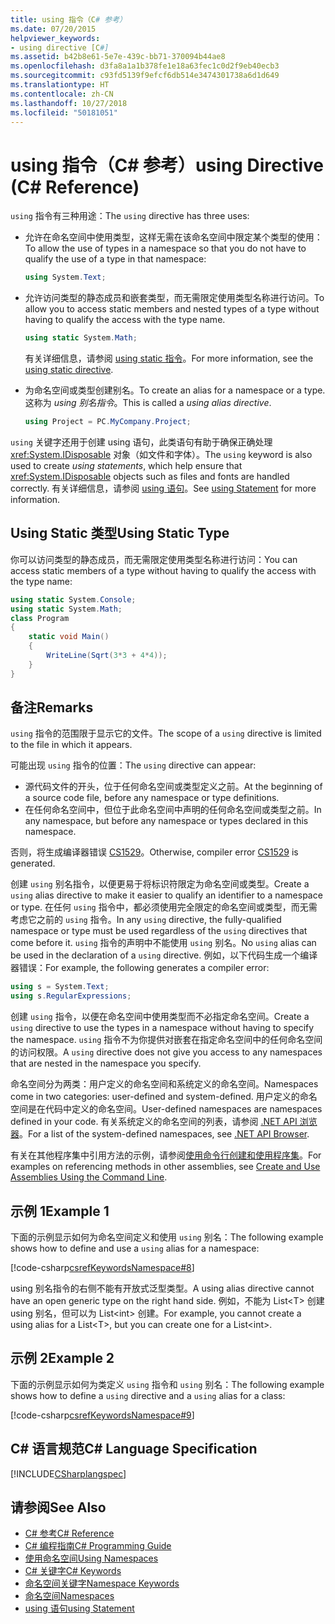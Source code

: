 ```yaml
---
title: using 指令（C# 参考）
ms.date: 07/20/2015
helpviewer_keywords:
- using directive [C#]
ms.assetid: b42b8e61-5e7e-439c-bb71-370094b44ae8
ms.openlocfilehash: d3fa8a1a1b378fe1e18a63fec1c0d2f9eb40ecb3
ms.sourcegitcommit: c93fd5139f9efcf6db514e3474301738a6d1d649
ms.translationtype: HT
ms.contentlocale: zh-CN
ms.lasthandoff: 10/27/2018
ms.locfileid: "50181051"
---
```

# <a name="using-directive-c-reference"></a><span data-ttu-id="4f223-102">using 指令（C# 参考）</span><span class="sxs-lookup"><span data-stu-id="4f223-102">using Directive (C# Reference)</span></span>
<span data-ttu-id="4f223-103">`using` 指令有三种用途：</span><span class="sxs-lookup"><span data-stu-id="4f223-103">The `using` directive has three uses:</span></span>  
  
-   <span data-ttu-id="4f223-104">允许在命名空间中使用类型，这样无需在该命名空间中限定某个类型的使用：</span><span class="sxs-lookup"><span data-stu-id="4f223-104">To allow the use of types in a namespace so that you do not have to qualify the use of a type in that namespace:</span></span>  
  
    ```csharp  
    using System.Text;  
    ```  
  
-   <span data-ttu-id="4f223-105">允许访问类型的静态成员和嵌套类型，而无需限定使用类型名称进行访问。</span><span class="sxs-lookup"><span data-stu-id="4f223-105">To allow you to access static members and nested types of a type without having to qualify the access with the type name.</span></span> 
  
    ```csharp  
    using static System.Math;  
    ```  
     
    <span data-ttu-id="4f223-106">有关详细信息，请参阅 [using static 指令](using-static.md)。</span><span class="sxs-lookup"><span data-stu-id="4f223-106">For more information, see the [using static directive](using-static.md).</span></span>

-   <span data-ttu-id="4f223-107">为命名空间或类型创建别名。</span><span class="sxs-lookup"><span data-stu-id="4f223-107">To create an alias for a namespace or a type.</span></span> <span data-ttu-id="4f223-108">这称为 *using 别名指令*。</span><span class="sxs-lookup"><span data-stu-id="4f223-108">This is called a *using alias directive*.</span></span>  
  
    ```csharp  
    using Project = PC.MyCompany.Project;  
    ```  
  
 <span data-ttu-id="4f223-109">`using` 关键字还用于创建 using 语句，此类语句有助于确保正确处理 <xref:System.IDisposable> 对象（如文件和字体）。</span><span class="sxs-lookup"><span data-stu-id="4f223-109">The `using` keyword is also used to create *using statements*, which help ensure that <xref:System.IDisposable> objects such as files and fonts are handled correctly.</span></span> <span data-ttu-id="4f223-110">有关详细信息，请参阅 [using 语句](../../../csharp/language-reference/keywords/using-statement.md)。</span><span class="sxs-lookup"><span data-stu-id="4f223-110">See [using Statement](../../../csharp/language-reference/keywords/using-statement.md) for more information.</span></span>  
  
## <a name="using-static-type"></a><span data-ttu-id="4f223-111">Using Static 类型</span><span class="sxs-lookup"><span data-stu-id="4f223-111">Using Static Type</span></span>  
 <span data-ttu-id="4f223-112">你可以访问类型的静态成员，而无需限定使用类型名称进行访问：</span><span class="sxs-lookup"><span data-stu-id="4f223-112">You can access static members of a type without having to qualify the access with the type name:</span></span>  
  
```csharp  
using static System.Console;   
using static System.Math;  
class Program   
{   
    static void Main()   
    {   
        WriteLine(Sqrt(3*3 + 4*4));   
    }   
}  
```  
  
## <a name="remarks"></a><span data-ttu-id="4f223-113">备注</span><span class="sxs-lookup"><span data-stu-id="4f223-113">Remarks</span></span>  
 <span data-ttu-id="4f223-114">`using` 指令的范围限于显示它的文件。</span><span class="sxs-lookup"><span data-stu-id="4f223-114">The scope of a `using` directive is limited to the file in which it appears.</span></span>
 
 <span data-ttu-id="4f223-115">可能出现 `using` 指令的位置：</span><span class="sxs-lookup"><span data-stu-id="4f223-115">The `using` directive can appear:</span></span>
- <span data-ttu-id="4f223-116">源代码文件的开头，位于任何命名空间或类型定义之前。</span><span class="sxs-lookup"><span data-stu-id="4f223-116">At the beginning of a source code file, before any namespace or type definitions.</span></span>
- <span data-ttu-id="4f223-117">在任何命名空间中，但位于此命名空间中声明的任何命名空间或类型之前。</span><span class="sxs-lookup"><span data-stu-id="4f223-117">In any namespace, but before any namespace or types declared in this namespace.</span></span>

<span data-ttu-id="4f223-118">否则，将生成编译器错误 [CS1529](../../misc/cs1529.md)。</span><span class="sxs-lookup"><span data-stu-id="4f223-118">Otherwise, compiler error [CS1529](../../misc/cs1529.md) is generated.</span></span>
  
 <span data-ttu-id="4f223-119">创建 `using` 别名指令，以便更易于将标识符限定为命名空间或类型。</span><span class="sxs-lookup"><span data-stu-id="4f223-119">Create a `using` alias directive to make it easier to qualify an identifier to a namespace or type.</span></span> <span data-ttu-id="4f223-120">在任何 `using` 指令中，都必须使用完全限定的命名空间或类型，而无需考虑它之前的 `using` 指令。</span><span class="sxs-lookup"><span data-stu-id="4f223-120">In any `using` directive, the fully-qualified namespace or type must be used regardless of the `using` directives that come before it.</span></span> <span data-ttu-id="4f223-121">`using` 指令的声明中不能使用 `using` 别名。</span><span class="sxs-lookup"><span data-stu-id="4f223-121">No `using` alias can be used in the declaration of a `using` directive.</span></span> <span data-ttu-id="4f223-122">例如，以下代码生成一个编译器错误：</span><span class="sxs-lookup"><span data-stu-id="4f223-122">For example, the following generates a compiler error:</span></span>
 ```csharp
 using s = System.Text;
 using s.RegularExpressions; 
 ```
  
 <span data-ttu-id="4f223-123">创建 `using` 指令，以便在命名空间中使用类型而不必指定命名空间。</span><span class="sxs-lookup"><span data-stu-id="4f223-123">Create a `using` directive to use the types in a namespace without having to specify the namespace.</span></span> <span data-ttu-id="4f223-124">`using` 指令不为你提供对嵌套在指定命名空间中的任何命名空间的访问权限。</span><span class="sxs-lookup"><span data-stu-id="4f223-124">A `using` directive does not give you access to any namespaces that are nested in the namespace you specify.</span></span>  
  
 <span data-ttu-id="4f223-125">命名空间分为两类：用户定义的命名空间和系统定义的命名空间。</span><span class="sxs-lookup"><span data-stu-id="4f223-125">Namespaces come in two categories: user-defined and system-defined.</span></span> <span data-ttu-id="4f223-126">用户定义的命名空间是在代码中定义的命名空间。</span><span class="sxs-lookup"><span data-stu-id="4f223-126">User-defined namespaces are namespaces defined in your code.</span></span> <span data-ttu-id="4f223-127">有关系统定义的命名空间的列表，请参阅 [.NET API 浏览器](https://docs.microsoft.com/dotnet/api/)。</span><span class="sxs-lookup"><span data-stu-id="4f223-127">For a list of the system-defined namespaces, see [.NET API Browser](https://docs.microsoft.com/dotnet/api/).</span></span>  
  
 <span data-ttu-id="4f223-128">有关在其他程序集中引用方法的示例，请参阅[使用命令行创建和使用程序集](../../programming-guide/concepts/assemblies-gac/how-to-create-and-use-assemblies-using-the-command-line.md)。</span><span class="sxs-lookup"><span data-stu-id="4f223-128">For examples on referencing methods in other assemblies, see [Create and Use Assemblies Using the Command Line](../../programming-guide/concepts/assemblies-gac/how-to-create-and-use-assemblies-using-the-command-line.md).</span></span>  
  
## <a name="example-1"></a><span data-ttu-id="4f223-129">示例 1</span><span class="sxs-lookup"><span data-stu-id="4f223-129">Example 1</span></span>  
  
 <span data-ttu-id="4f223-130">下面的示例显示如何为命名空间定义和使用 `using` 别名：</span><span class="sxs-lookup"><span data-stu-id="4f223-130">The following example shows how to define and use a `using` alias for a namespace:</span></span>  
  
 [!code-csharp[csrefKeywordsNamespace#8](../../../csharp/language-reference/keywords/codesnippet/CSharp/using-directive_1.cs)]  
  
 <span data-ttu-id="4f223-131">using 别名指令的右侧不能有开放式泛型类型。</span><span class="sxs-lookup"><span data-stu-id="4f223-131">A using alias directive cannot have an open generic type on the right hand side.</span></span> <span data-ttu-id="4f223-132">例如，不能为 List\<T> 创建 using 别名，但可以为 List\<int> 创建。</span><span class="sxs-lookup"><span data-stu-id="4f223-132">For example, you cannot create a using alias for a List\<T>, but you can create one for a List\<int>.</span></span>  
  
## <a name="example-2"></a><span data-ttu-id="4f223-133">示例 2</span><span class="sxs-lookup"><span data-stu-id="4f223-133">Example 2</span></span>  
  
 <span data-ttu-id="4f223-134">下面的示例显示如何为类定义 `using` 指令和 `using` 别名：</span><span class="sxs-lookup"><span data-stu-id="4f223-134">The following example shows how to define a `using` directive and a `using` alias for a class:</span></span>  
  
 [!code-csharp[csrefKeywordsNamespace#9](../../../csharp/language-reference/keywords/codesnippet/CSharp/using-directive_2.cs)]  
  
## <a name="c-language-specification"></a><span data-ttu-id="4f223-135">C# 语言规范</span><span class="sxs-lookup"><span data-stu-id="4f223-135">C# Language Specification</span></span>  
 [!INCLUDE[CSharplangspec](~/includes/csharplangspec-md.md)]  
  
## <a name="see-also"></a><span data-ttu-id="4f223-136">请参阅</span><span class="sxs-lookup"><span data-stu-id="4f223-136">See Also</span></span>

- [<span data-ttu-id="4f223-137">C# 参考</span><span class="sxs-lookup"><span data-stu-id="4f223-137">C# Reference</span></span>](../../../csharp/language-reference/index.md)  
- [<span data-ttu-id="4f223-138">C# 编程指南</span><span class="sxs-lookup"><span data-stu-id="4f223-138">C# Programming Guide</span></span>](../../../csharp/programming-guide/index.md)  
- [<span data-ttu-id="4f223-139">使用命名空间</span><span class="sxs-lookup"><span data-stu-id="4f223-139">Using Namespaces</span></span>](../../../csharp/programming-guide/namespaces/using-namespaces.md)  
- [<span data-ttu-id="4f223-140">C# 关键字</span><span class="sxs-lookup"><span data-stu-id="4f223-140">C# Keywords</span></span>](../../../csharp/language-reference/keywords/index.md)  
- [<span data-ttu-id="4f223-141">命名空间关键字</span><span class="sxs-lookup"><span data-stu-id="4f223-141">Namespace Keywords</span></span>](../../../csharp/language-reference/keywords/namespace-keywords.md)  
- [<span data-ttu-id="4f223-142">命名空间</span><span class="sxs-lookup"><span data-stu-id="4f223-142">Namespaces</span></span>](../../../csharp/programming-guide/namespaces/index.md)  
- [<span data-ttu-id="4f223-143">using 语句</span><span class="sxs-lookup"><span data-stu-id="4f223-143">using Statement</span></span>](../../../csharp/language-reference/keywords/using-statement.md)
